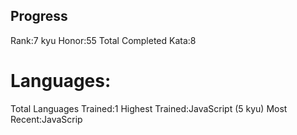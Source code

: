 ## Progress
Rank:7 kyu
Honor:55
Total Completed Kata:8
# Languages:
Total Languages Trained:1
Highest Trained:JavaScript (5 kyu)
Most Recent:JavaScrip
